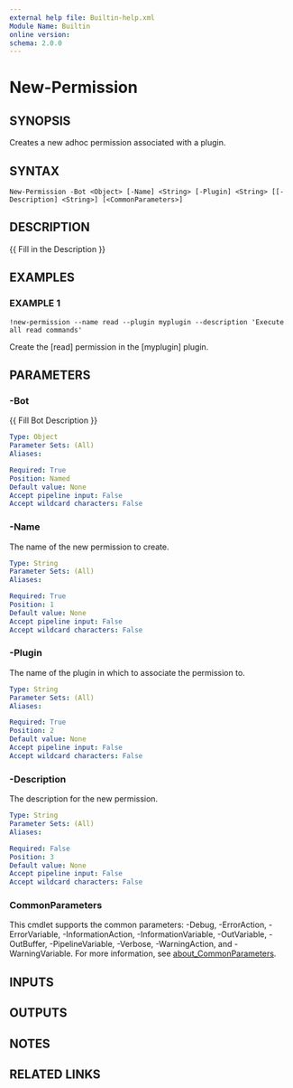 ```yaml
---
external help file: Builtin-help.xml
Module Name: Builtin
online version:
schema: 2.0.0
---
```


# New-Permission

## SYNOPSIS
Creates a new adhoc permission associated with a plugin.

## SYNTAX

```
New-Permission -Bot <Object> [-Name] <String> [-Plugin] <String> [[-Description] <String>] [<CommonParameters>]
```

## DESCRIPTION
{{ Fill in the Description }}

## EXAMPLES

### EXAMPLE 1
```
!new-permission --name read --plugin myplugin --description 'Execute all read commands'
```

Create the \[read\] permission in the \[myplugin\] plugin.

## PARAMETERS

### -Bot
{{ Fill Bot Description }}

```yaml
Type: Object
Parameter Sets: (All)
Aliases:

Required: True
Position: Named
Default value: None
Accept pipeline input: False
Accept wildcard characters: False
```

### -Name
The name of the new permission to create.

```yaml
Type: String
Parameter Sets: (All)
Aliases:

Required: True
Position: 1
Default value: None
Accept pipeline input: False
Accept wildcard characters: False
```

### -Plugin
The name of the plugin in which to associate the permission to.

```yaml
Type: String
Parameter Sets: (All)
Aliases:

Required: True
Position: 2
Default value: None
Accept pipeline input: False
Accept wildcard characters: False
```

### -Description
The description for the new permission.

```yaml
Type: String
Parameter Sets: (All)
Aliases:

Required: False
Position: 3
Default value: None
Accept pipeline input: False
Accept wildcard characters: False
```

### CommonParameters
This cmdlet supports the common parameters: -Debug, -ErrorAction, -ErrorVariable, -InformationAction, -InformationVariable, -OutVariable, -OutBuffer, -PipelineVariable, -Verbose, -WarningAction, and -WarningVariable. For more information, see [about_CommonParameters](http://go.microsoft.com/fwlink/?LinkID=113216).

## INPUTS

## OUTPUTS

## NOTES

## RELATED LINKS

